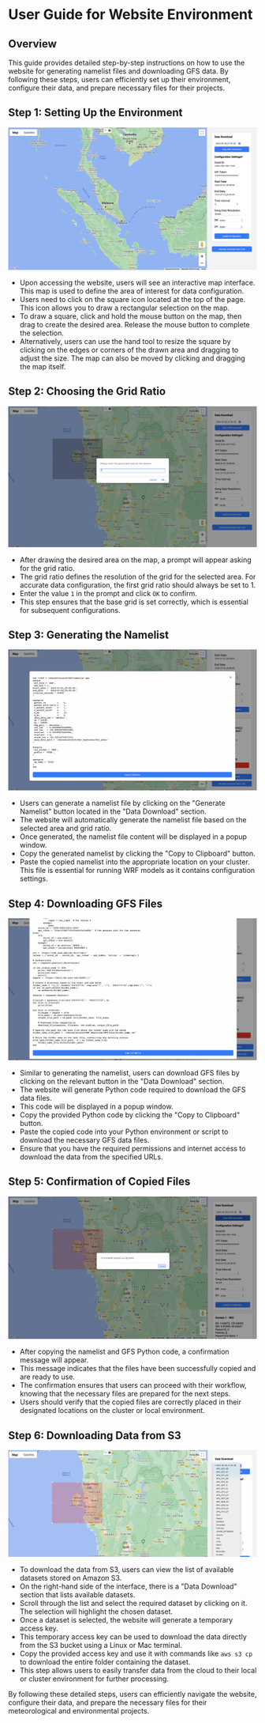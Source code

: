 # User Guide for Website Environment

## Overview
This guide provides detailed step-by-step instructions on how to use the website for generating namelist files and downloading GFS data. By following these steps, users can efficiently set up their environment, configure their data, and prepare necessary files for their projects.

## Step 1: Setting Up the Environment
![Website Environment](images/web/1_.png)
- Upon accessing the website, users will see an interactive map interface. This map is used to define the area of interest for data configuration.
- Users need to click on the square icon located at the top of the page. This icon allows you to draw a rectangular selection on the map.
- To draw a square, click and hold the mouse button on the map, then drag to create the desired area. Release the mouse button to complete the selection.
- Alternatively, users can use the hand tool to resize the square by clicking on the edges or corners of the drawn area and dragging to adjust the size. The map can also be moved by clicking and dragging the map itself.

## Step 2: Choosing the Grid Ratio
![Choose Grid Ratio](images/web/2_.png)
- After drawing the desired area on the map, a prompt will appear asking for the grid ratio.
- The grid ratio defines the resolution of the grid for the selected area. For accurate data configuration, the first grid ratio should always be set to 1.
- Enter the value `1` in the prompt and click `OK` to confirm.
- This step ensures that the base grid is set correctly, which is essential for subsequent configurations.

## Step 3: Generating the Namelist
![Generate Namelist](images/web/4_.png)
- Users can generate a namelist file by clicking on the "Generate Namelist" button located in the "Data Download" section.
- The website will automatically generate the namelist file based on the selected area and grid ratio.
- Once generated, the namelist file content will be displayed in a popup window.
- Copy the generated namelist by clicking the "Copy to Clipboard" button.
- Paste the copied namelist into the appropriate location on your cluster. This file is essential for running WRF models as it contains configuration settings.

## Step 4: Downloading GFS Files
![Download GFS Files](images/web/5_.png)
- Similar to generating the namelist, users can download GFS files by clicking on the relevant button in the "Data Download" section.
- The website will generate Python code required to download the GFS data files.
- This code will be displayed in a popup window.
- Copy the provided Python code by clicking the "Copy to Clipboard" button.
- Paste the copied code into your Python environment or script to download the necessary GFS data files.
- Ensure that you have the required permissions and internet access to download the data from the specified URLs.

## Step 5: Confirmation of Copied Files
![Files Copied Confirmation](images/web/6_.png)
- After copying the namelist and GFS Python code, a confirmation message will appear.
- This message indicates that the files have been successfully copied and are ready to use.
- The confirmation ensures that users can proceed with their workflow, knowing that the necessary files are prepared for the next steps.
- Users should verify that the copied files are correctly placed in their designated locations on the cluster or local environment.

## Step 6: Downloading Data from S3
![Download Data List](images/web/3_.png)
- To download the data from S3, users can view the list of available datasets stored on Amazon S3.
- On the right-hand side of the interface, there is a "Data Download" section that lists available datasets.
- Scroll through the list and select the required dataset by clicking on it. The selection will highlight the chosen dataset.
- Once a dataset is selected, the website will generate a temporary access key.
- This temporary access key can be used to download the data directly from the S3 bucket using a Linux or Mac terminal.
- Copy the provided access key and use it with commands like `aws s3 cp` to download the entire folder containing the dataset.
- This step allows users to easily transfer data from the cloud to their local or cluster environment for further processing.

By following these detailed steps, users can efficiently navigate the website, configure their data, and prepare the necessary files for their meteorological and environmental projects.
